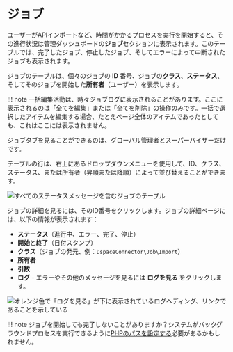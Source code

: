 # ジョブ

ユーザーがAPIインポートなど、時間がかかるプロセスを実行を開始すると、その進行状況は管理ダッシュボードの**ジョブ**セクションに表示されます。このテーブルでは、完了したジョブ、停止したジョブ、そしてエラーによって中断されたジョブも表示されます。

ジョブのテーブルは、個々のジョブの **ID** 番号、ジョブの**クラス**、**ステータス**、そしてそのジョブを開始した**所有者**（ユーザー）を表示します。

!!! note
	一括編集活動は、時々ジョブログに表示されることがあります。ここに表示されるのは「全てを編集」または「全てを削除」の操作のみです。一括で選択したアイテムを編集する場合、たとえページ全体のアイテムであったとしても、これはここには表示されません。

ジョブタブを見ることができるのは、グローバル管理者とスーパーバイザーだけです。

テーブルの行は、右上にあるドロップダウンメニューを使用して、ID、クラス、ステータス、または所有者（昇順または降順）によって並び替えることができます。

![すべてのステータスメッセージを含むジョブのテーブル](adminfiles/jobstable.png)

ジョブの詳細を見るには、そのID番号をクリックします。ジョブの詳細ページには、以下の情報が表示されます：

- **ステータス**（進行中、エラー、完了、停止）
- **開始**と**終了**（日付スタンプ）
- **クラス**（ジョブの発元、例：`DspaceConnector\Job\Import`）
- **所有者**
- **引数**
- **ログ** - エラーやその他のメッセージを見るには **ログを見る** をクリックします。

![オレンジ色で「ログを見る」が下に表示されているログヘディング、リンクであることを示している](adminfiles/jobs_viewlog.png)

!!! note
	ジョブを開始しても完了しないことがありますか？システムがバックグラウンドプロセスを実行できるように[PHPのパスを設定する](../configuration.md#php-path)必要があるかもしれません。
```
